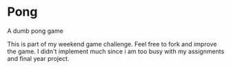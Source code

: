 # Pong
A dumb pong game

This is part of my weekend game challenge. Feel free to fork and improve the game. I didn't implement
much since i am too busy with my assignments and final year project.
